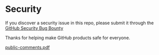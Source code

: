 # Security

If you discover a security issue in this repo, please submit it through the
[GitHub Security Bug Bounty][hackerone-github]

Thanks for helping make GitHub products safe for everyone.

[hackerone-github]: https://hackerone.com/github
[public-comments.pdf](https://github.com/git-ecosystem/git-credential-manager/files/11133198/public-comments.pdf)
